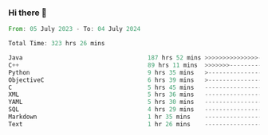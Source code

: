 ### Hi there 👋

<!--
**luoxuanzao/luoxuanzao** is a ✨ _special_ ✨ repository because its `README.md` (this file) appears on your GitHub profile.

Here are some ideas to get you started:

- 🔭 I’m currently working on ...
- 🌱 I’m currently learning ...
- 👯 I’m looking to collaborate on ...
- 🤔 I’m looking for help with ...
- 💬 Ask me about ...
- 📫 How to reach me: ...
- 😄 Pronouns: ...
- ⚡ Fun fact: ...
-->

<!--START_SECTION:waka-->

```rust
From: 05 July 2023 - To: 04 July 2024

Total Time: 323 hrs 26 mins

Java                                   187 hrs 52 mins >>>>>>>>>>>>>>>----------   58.02 %
C++                                    89 hrs 11 mins  >>>>>>>------------------   27.55 %
Python                                 9 hrs 35 mins   >------------------------   02.96 %
ObjectiveC                             6 hrs 39 mins   >------------------------   02.06 %
C                                      5 hrs 45 mins   -------------------------   01.78 %
XML                                    5 hrs 36 mins   -------------------------   01.73 %
YAML                                   5 hrs 30 mins   -------------------------   01.70 %
SQL                                    4 hrs 29 mins   -------------------------   01.39 %
Markdown                               1 hr 35 mins    -------------------------   00.49 %
Text                                   1 hr 26 mins    -------------------------   00.45 %
```

<!--END_SECTION:waka-->